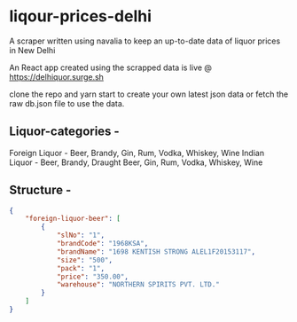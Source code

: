 # liqour-prices-delhi
A scraper written using navalia to keep an up-to-date data of liquor prices in New Delhi

An React app created using the scrapped data is live @ https://delhiquor.surge.sh

clone the repo and yarn start to create your own latest json data
or
fetch the raw db.json file to use the data.

## Liquor-categories -
Foreign Liquor - Beer, Brandy, Gin, Rum, Vodka, Whiskey, Wine
Indian Liquor - Beer, Brandy, Draught Beer, Gin, Rum, Vodka, Whiskey, Wine 

## Structure -
```json
{
	"foreign-liquor-beer": [
		{
			"slNo": "1",
			"brandCode": "1968KSA",
			"brandName": "1698 KENTISH STRONG ALEL1F20153117",
			"size": "500",
			"pack": "1",
			"price": "350.00",
			"warehouse": "NORTHERN SPIRITS PVT. LTD."
		}
	]
}
```
